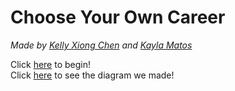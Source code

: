 # **Choose Your Own Career**  
_Made by [Kelly Xiong Chen](https://github.com/kellyx1636) and [Kayla Matos](https://github.com/kaylam4192)_  

Click [here](/introduction/first-question.md) to begin!   
Click [here](https://docs.google.com/drawings/d/1ojFDZxTafm0LW8tkVH3GlC2EtI5si0CTRn4NwG9kepY/edit) to see the diagram we made!

